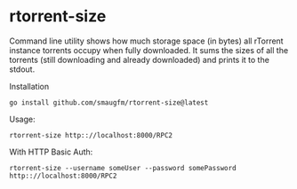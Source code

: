 # rtorrent-size
Command line utility shows how much storage space (in bytes) all rTorrent instance 
torrents occupy when fully downloaded. It sums the sizes of all the 
torrents (still downloading and already downloaded) and prints it to the stdout.

Installation

```shell
go install github.com/smaugfm/rtorrent-size@latest
```

Usage:
```shell
rtorrent-size http:://localhost:8000/RPC2
```

With HTTP Basic Auth:
```shell
rtorrent-size --username someUser --password somePassword http:://localhost:8000/RPC2
```
